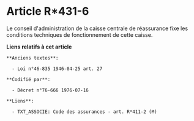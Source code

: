 # Article R*431-6

Le conseil d'administration de la caisse centrale de réassurance fixe les conditions techniques de fonctionnement de cette
caisse.

**Liens relatifs à cet article**

	**Anciens textes**:

	  - Loi n°46-835 1946-04-25 art. 27

	**Codifié par**:

	  - Décret n°76-666 1976-07-16

	**Liens**:

	  - TXT_ASSOCIE: Code des assurances - art. R*411-2 (M)
